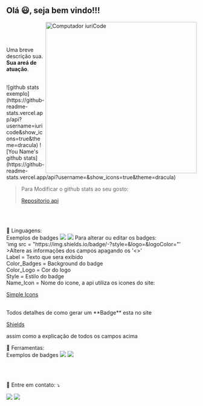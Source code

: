 ## Olá 😃, seja bem vindo!!!

<img src="https://raw.githubusercontent.com/MicaelliMedeiros/micaellimedeiros/master/image/computer-illustration.png" min-width="400px" max-width="400px" width="400px" align="right" alt="Computador iuriCode">
<br>
<br>
<br>
<p align="left"> 
  Uma breve descrição sua. <strong>Sua areá de atuação</strong>.<br> 
</p>
<br>
![github stats exemplo](https://github-readme-stats.vercel.app/api?username=iuricode&show_icons=true&theme=dracula)
![You Name's github stats](https://github-readme-stats.vercel.app/api?username=<USER_NAME>&show_icons=true&theme=dracula)

>Para Modificar o github stats ao seu gosto: <a href="https://github.com/anuraghazra/github-readme-stats" alt="Repositorio"> <p> Repositorio api </p> </a>
<br>
<br>
<p align="left">
  🦄 Linguagens: </strong>
<br>
Exemplos de badges
<img src = "https://img.shields.io/badge/-HTML5-E34F26?style=flat&logo=html5&logoColor=white"> 
<img src = "https://img.shields.io/badge/-CSS3-1572B6?style=flat&logo=css3&logoColor=white">
Para alterar ou editar os badges:
<br>
'img src = "https://img.shields.io/badge/<Label>-<Color_Badges>?style=<Style_Badge>&logo=<Name_Icon>&logoColor=<Color_Logo>"'
>Altere as informações dos campos apagando os '<>' 
<br>
Label = Texto que sera exibido
<br>
Color_Badges = Background do badge
<br>
Color_Logo = Cor do logo
<br>
Style = Estilo do badge
<br>
Name_Icon = Nome do icone, a api utiliza os icones do site: <a href="https://simpleicons.org/" alt="Simple Icons"> <p> Simple Icons </p> </a>
<br>
Todos detalhes de como gerar um **Badge** esta no site <a href="https://shields.io/" alt="Shields"> <p> Shields </p> </a> assim como a explicação de todos os campos acima
<br>
<p align="left">
  💼 Ferramentas: </strong>
<br>
Exemplos de badges
<img src="http://img.shields.io/badge/-Git-F05032?style=flat&logo=git&logoColor=FFFFFF">
<img src="http://img.shields.io/badge/-Github-181717?style=flat&logo=github&logoColor=FFFFFF">
</p>
<br>
<br>
<p align="left">
  💌 Entre em contato: ⤵️
</p>
<p align="left">
  <a href="#" alt="Gmail">
  <img src="https://img.shields.io/badge/-Gmail-D14836?style=flat&logo=gmail&logoColor=white&link=<EMAIL>" /></a>
  <a href="#" alt="Linkedin">
  <img src="https://img.shields.io/badge/-Linkedin-0077B5?style=flat&logo=Linkedin&logoColor=white&link=<LINKEDIN>" /></a>
</p>  
